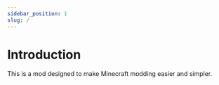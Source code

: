 ```yaml
---
sidebar_position: 1
slug: /
---
```


# Introduction

This is a mod designed to make Minecraft modding easier and simpler.